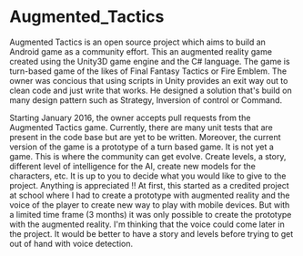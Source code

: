 # Augmented_Tactics
Augmented Tactics is an open source project which aims to build an Android game as a community effort.
This an augmented reality game created using the Unity3D game engine and the C# language. The game is turn-based game of the likes of Final Fantasy Tactics or Fire Emblem.
The owner was concious that using scripts in Unity provides an exit way out to clean code and just write that works. He designed a solution that's build on many design pattern such as Strategy, Inversion of control or Command. 

Starting January 2016, the owner accepts pull requests from the Augmented Tactics game. Currently, there are many unit tests that are present in the code base but are yet to be written. Moreover, the current version of the game is a prototype of a turn based game. 
It is not yet a game. This is where the community can get evolve. Create levels, a story, different level of intelligence for the AI, create new models for the characters, etc. It is up to you to decide what you would like to give to the project. Anything is appreciated !!
At first, this started as a credited project at school where I had to create a prototype with augmented reality and the voice of the player to create new way to play with mobile devices. But with a limited time frame (3 months) it was only possible to create the prototype with the augmented reality.
I'm thinking that the voice could come later in the project. It would be better to have a story and levels before trying to get out of hand with voice detection. 
